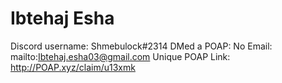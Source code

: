 # Ibtehaj Esha

Discord username: Shmebulock#2314
DMed a POAP: No
Email: mailto:Ibtehaj.esha03@gmail.com
Unique POAP Link: http://POAP.xyz/claim/u13xmk